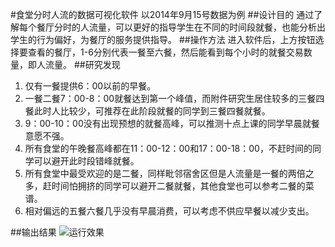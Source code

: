 #食堂分时人流的数据可视化软件
以2014年9月15号数据为例
##设计目的
通过了解每个餐厅分时的人流量，可以更好的指导学生在不同的时间段就餐，也能分析出学生的行为偏好，为餐厅的服务提供指导。
##操作方法
进入软件后，上方按钮选择要查看的餐厅，1-6分别代表一餐至六餐，然后能看到每个小时的就餐交易数量，即人流量。 
##研究发现
1.    仅有一餐提供6：00以前的早餐。
2.	一餐二餐7：00-8：00就餐达到第一个峰值，而附件研究生居住较多的三餐四餐此时人比较少，可推荐在此阶段就餐的同学到三餐四餐就餐。
3.	9：00-10：00没有出现预想的就餐高峰，可以推测十点上课的同学早晨就餐意愿不强。
4.	所有食堂的午晚餐高峰都在11：00-12：00和17：00-18：00，不赶时间的同学可以避开此时段错峰就餐。
5.	所有食堂中最受欢迎的是二餐，同样毗邻宿舍区但是人流量是一餐的两倍之多，赶时间怕拥挤的同学可以避开二餐就餐，其他食堂也可以参考二餐的菜谱。
6.	相对偏远的五餐六餐几乎没有早晨消费，可以考虑不供应早餐以减少支出。

##输出结果
![运行效果](https://thumbnail0.baidupcs.com/thumbnail/5ddbc0a6dfab03e7e38ca58aea1cf07d?fid=1277960642-250528-790020335738497&time=1546603200&rt=sh&sign=FDTAER-DCb740ccc5511e5e8fedcff06b081203-DuPAX%2F1TNWotzSZppHjUNDUnPNM%3D&expires=8h&chkv=0&chkbd=0&chkpc=&dp-logid=89715163819363504&dp-callid=0&size=c710_u400&quality=100&vuk=-&ft=video "运行效果")